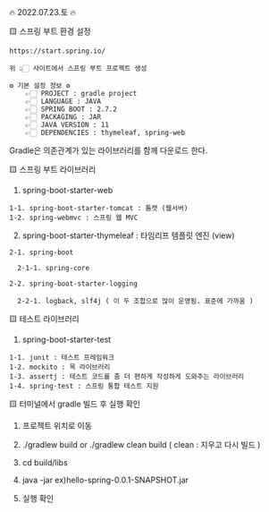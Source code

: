 🔥 2022.07.23.토 🔥

🟨 스프링 부트 환경 설정

    https://start.spring.io/

    위 👆🏻 사이트에서 스프링 부트 프로젝트 생성

    ⚙️ 기본 설정 정보 ⚙️
        👉🏻 PROJECT : gradle project
        👉🏻 LANGUAGE : JAVA
        👉🏻 SPRING BOOT : 2.7.2
        👉🏻 PACKAGING : JAR
        👉🏻 JAVA VERSION : 11
        👉🏻 DEPENDENCIES : thymeleaf, spring-web



Gradle은 의존관계가 있는 라이브러리를 함께 다운로드 한다.

🟨 스프링 부트 라이브러리

  1. spring-boot-starter-web

    1-1. spring-boot-starter-tomcat : 톰캣 (웹서버)
    1-2. spring-webmvc : 스프링 웹 MVC

  2. spring-boot-starter-thymeleaf : 타임리프 템플릿 엔진 (view)

    2-1. spring-boot

      2-1-1. spring-core

    2-2. spring-boot-starter-logging

      2-2-1. logback, slf4j ( 이 두 조합으로 많이 운영됨. 표준에 가까움 )


🟨 테스트 라이브러리

  1. spring-boot-starter-test

    1-1. junit : 테스트 프레임워크
    1-2. mockito : 목 라이브러리
    1-3. assertj : 테스트 코드를 좀 더 편하게 작성하게 도와주는 라이브러리
    1-4. spring-test : 스프링 통합 테스트 지원


🟨 터미널에서 gradle 빌드 후 실행 확인

  1. 프로젝트 위치로 이동

  2. ./gradlew build or ./gradlew clean build ( clean : 지우고 다시 빌드 )

  3. cd build/libs

  4. java -jar ex)hello-spring-0.0.1-SNAPSHOT.jar

  5. 실행 확인
